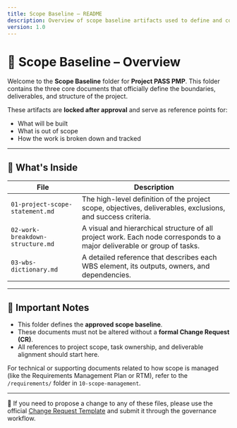 ```yaml
---
title: Scope Baseline – README
description: Overview of scope baseline artifacts used to define and control the project's official scope.
version: 1.0
---
```


# 📁 Scope Baseline – Overview

Welcome to the **Scope Baseline** folder for **Project PASS PMP**. This folder contains the three core documents that officially define the boundaries, deliverables, and structure of the project.

These artifacts are **locked after approval** and serve as reference points for:
- What will be built
- What is out of scope
- How the work is broken down and tracked

---

## 📄 What's Inside

| File | Description |
|------|-------------|
| `01-project-scope-statement.md` | The high-level definition of the project scope, objectives, deliverables, exclusions, and success criteria. |
| `02-work-breakdown-structure.md` | A visual and hierarchical structure of all project work. Each node corresponds to a major deliverable or group of tasks. |
| `03-wbs-dictionary.md` | A detailed reference that describes each WBS element, its outputs, owners, and dependencies. |

---

## 📌 Important Notes

- This folder defines the **approved scope baseline**.
- These documents must not be altered without a **formal Change Request (CR)**.
- All references to project scope, task ownership, and deliverable alignment should start here.

For technical or supporting documents related to how scope is managed (like the Requirements Management Plan or RTM), refer to the `/requirements/` folder in `10-scope-management`.

---

🔁 If you need to propose a change to any of these files, please use the official [Change Request Template](../../00-project-integration-management/change-management/change-request-template.md) and submit it through the governance workflow.

